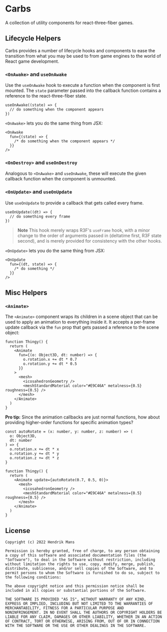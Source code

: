 # Carbs

A collection of utility components for react-three-fiber games.

## Lifecycle Helpers

Carbs provides a number of lifecycle hooks and components to ease the transition from what you may be used to from game engines to the world of React game development.

### `<OnAwake>` and `useOnAwake`

Use the `useOnAwake` hook to execute a function when the component is first mounted. The `state` parameter passed into the callback function contains a reference to the react-three-fiber state.

```tsx
useOnAwake((state) => {
  // do something when the component appears
})
```

`<OnAwake>` lets you do the same thing from JSX:

```tsx
<OnAwake
  fun={(state) => {
    /* do something when the component appears */
  }}
/>
```

### `<OnDestroy>` and `useOnDestroy`

Analogous to `<OnAwake>` and `useOnAwake`, these will execute the given callback function when the component is unmounted.

### `<OnUpdate>` and `useOnUpdate`

Use `useOnUpdate` to provide a callback that gets called every frame.

```tsx
useOnUpdate((dt) => {
  // do something every frame
})
```

> **Note**
> This hook merely wraps R3F's `useFrame` hook, with a minor change to the order of arguments passed in (deltatime first, R3F state second), and is merely provided for consistency with the other hooks.

`<OnUpdate>` lets you do the same thing from JSX:

```tsx
<OnUpdate
  fun={(dt, state) => {
    /* do something */
  }}
/>
```

## Misc Helpers

### `<Animate>`

The `<Animate>` component wraps its children in a scene object that can be used to apply an animation to everything inside it. It accepts a per-frame update callback via the `fun` prop that gets passed a reference to the scene object:

```tsx
function Thingy() {
  return (
    <Animate
      fun={(o: Object3D, dt: number) => {
        o.rotation.x += dt * 0.7
        o.rotation.y += dt * 0.5
      }}
    >
      <mesh>
        <icosahedronGeometry />
        <meshStandardMaterial color="#E9C46A" metalness={0.5} roughness={0.5} />
      </mesh>
    </Animate>
  )
}
```

**Pro tip:** Since the animation callbacks are just normal functions, how about providing higher-order functions for specific animation types?

```tsx
const autoRotate = (x: number, y: number, z: number) => (
  o: Object3D,
  dt: number
) => {
  o.rotation.x += dt * x
  o.rotation.y += dt * y
  o.rotation.z += dt * z
}

function Thingy() {
  return (
    <Animate update={autoRotate(0.7, 0.5, 0)}>
      <mesh>
        <icosahedronGeometry />
        <meshStandardMaterial color="#E9C46A" metalness={0.5} roughness={0.5} />
      </mesh>
    </Animate>
  )
}
```

## License

```
Copyright (c) 2022 Hendrik Mans

Permission is hereby granted, free of charge, to any person obtaining
a copy of this software and associated documentation files (the
"Software"), to deal in the Software without restriction, including
without limitation the rights to use, copy, modify, merge, publish,
distribute, sublicense, and/or sell copies of the Software, and to
permit persons to whom the Software is furnished to do so, subject to
the following conditions:

The above copyright notice and this permission notice shall be
included in all copies or substantial portions of the Software.

THE SOFTWARE IS PROVIDED "AS IS", WITHOUT WARRANTY OF ANY KIND,
EXPRESS OR IMPLIED, INCLUDING BUT NOT LIMITED TO THE WARRANTIES OF
MERCHANTABILITY, FITNESS FOR A PARTICULAR PURPOSE AND
NONINFRINGEMENT. IN NO EVENT SHALL THE AUTHORS OR COPYRIGHT HOLDERS BE
LIABLE FOR ANY CLAIM, DAMAGES OR OTHER LIABILITY, WHETHER IN AN ACTION
OF CONTRACT, TORT OR OTHERWISE, ARISING FROM, OUT OF OR IN CONNECTION
WITH THE SOFTWARE OR THE USE OR OTHER DEALINGS IN THE SOFTWARE.
```
